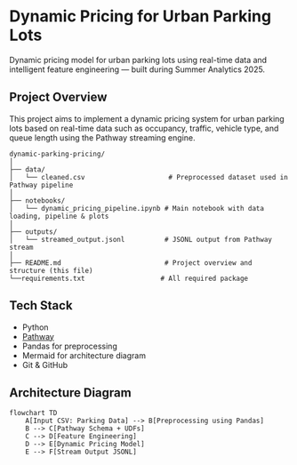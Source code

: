 #  Dynamic Pricing for Urban Parking Lots
Dynamic pricing model for urban parking lots using real-time data and intelligent feature engineering — built during Summer Analytics 2025.

## Project Overview
This project aims to implement a dynamic pricing system for urban parking lots based on real-time data such as occupancy, traffic, vehicle type, and queue length using the Pathway streaming engine.

```
dynamic-parking-pricing/
│
├── data/
│   └── cleaned.csv                     # Preprocessed dataset used in Pathway pipeline
│
├── notebooks/
│   └── dynamic_pricing_pipeline.ipynb # Main notebook with data loading, pipeline & plots
│
├── outputs/
│   └── streamed_output.jsonl          # JSONL output from Pathway stream
│
├── README.md                          # Project overview and structure (this file)
└──requirements.txt                   # All required package

```

## Tech Stack
-  Python
-  [Pathway](https://pathway.com/)
-  Pandas for preprocessing
-  Mermaid for architecture diagram
-  Git & GitHub

## Architecture Diagram
```mermaid
flowchart TD
    A[Input CSV: Parking Data] --> B[Preprocessing using Pandas]
    B --> C[Pathway Schema + UDFs]
    C --> D[Feature Engineering]
    D --> E[Dynamic Pricing Model]
    E --> F[Stream Output JSONL]

